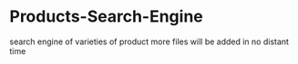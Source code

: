 # Products-Search-Engine
search engine of varieties of product
more files will be added in no distant time
